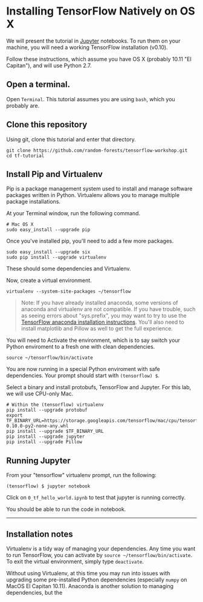 
# Installing TensorFlow Natively on OS X

We will present the tutorial in [Jupyter](http://jupyter.org) notebooks.  To
run them on your machine, you will need a working TensorFlow
installation (v0.10).

Follow these instructions, which assume you have OS X (probably 10.11
"El Capitan"), and will use Python 2.7.

## Open a terminal.

Open `Terminal`. This tutorial assumes you are using `bash`, which you
probably are.

## Clone this repository

Using git, clone this tutorial and enter that directory.

```
git clone https://github.com/random-forests/tensorflow-workshop.git
cd tf-tutorial
```

## Install Pip and Virtualenv

Pip is a package management system used to install and manage software
packages written in Python.  Virtualenv allows you to manage multiple
package installations.

At your Terminal window, run the following command. 
```
# Mac OS X
sudo easy_install --upgrade pip
```

Once you've installed pip, you'll need to add a few more packages.

```
sudo easy_install --upgrade six
sudo pip install --upgrade virtualenv
```

These should some dependencies and Virtualenv.

Now, create a virtual environment.

```
virtualenv --system-site-packages ~/tensorflow
```

> Note: If you have already installed anaconda, some versions of
> anaconda and virtualenv are not compatible.  If you have trouble,
> such as seeing errors about "sys.prefix", you may want to try to
> use the [TensorFlow anaconda installation instructions](https://www.tensorflow.org/versions/r0.10/get_started/os_setup.html#anaconda-installation).
> You'll also need to install matplotlib and Pillow as well to get the full experience.

You will need to Activate the environment, which is to say switch your
Python enviroment to a fresh one with clean dependencies.

```
source ~/tensorflow/bin/activate
```

You are now running in a special Python enviroment with safe
dependencies. Your prompt should start with `(tensorflow) $`.

Select a binary and install protobufs, TensorFlow and Jupyter. For
this lab, we will use CPU-only Mac.

```
# Within the (tensorflow) virtualenv
pip install --upgrade protobuf
export TF_BINARY_URL=https://storage.googleapis.com/tensorflow/mac/cpu/tensorflow-0.10.0-py2-none-any.whl
pip install --upgrade $TF_BINARY_URL
pip install --upgrade jupyter
pip install --upgrade Pillow
```

## Running Jupyter

From your "tensorflow" virtualenv prompt, run the following:

```
(tensorflow) $ jupyter notebook
```

Click on `0_tf_hello_world.ipynb` to test that jupyter is running
correctly.

You should be able to run the code in notebook.

<hr>

## Installation notes

Virtualenv is a tidy way of managing your dependencies.  Any time
you want to run TensorFlow, you can activate by `source
~/tensorflow/bin/activate`.  To exit the virtual environment, simply
type `deactivate`.

Without using Virtualenv, at this time you may run into issues with
upgrading some pre-installed Python dependencies (especially `numpy`
on MacOS El Capitan 10.11).  Anaconda is another solution to managing
dependencies, but the 
